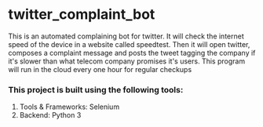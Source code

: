 <h1>twitter_complaint_bot</h1>
<p>This is an automated complaining bot for twitter. It will check the internet speed of the device in a website called speedtest. Then it will open twitter, composes a complaint message and posts the tweet tagging the company if it's slower than what telecom company promises it's users. This program will run in the cloud every one hour for regular checkups</p>
<h3>This project is built using the following tools:</h3>
<ol>
  <li>Tools & Frameworks: Selenium</li>
  <li>Backend: Python 3</li>
</ol>
